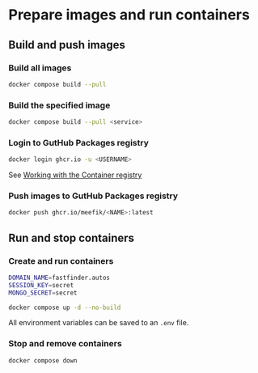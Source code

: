 # Prepare images and run containers

## Build and push images

### Build all images

```sh
docker compose build --pull
```

### Build the specified image

```sh
docker compose build --pull <service>
```

### Login to GutHub Packages registry

```sh
docker login ghcr.io -u <USERNAME>
```

See [Working with the Container registry](https://docs.github.com/en/packages/working-with-a-github-packages-registry/working-with-the-container-registry)

### Push images to GutHub Packages registry

```sh
docker push ghcr.io/meefik/<NAME>:latest
```

## Run and stop containers

### Create and run containers

```sh
DOMAIN_NAME=fastfinder.autos
SESSION_KEY=secret
MONGO_SECRET=secret

docker compose up -d --no-build
```

All environment variables can be saved to an `.env` file.

### Stop and remove containers

```sh
docker compose down
```
